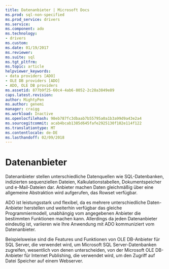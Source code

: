 ```yaml
---
title: Datenanbieter | Microsoft Docs
ms.prod: sql-non-specified
ms.prod_service: drivers
ms.service: 
ms.component: ado
ms.technology:
- drivers
ms.custom: 
ms.date: 01/19/2017
ms.reviewer: 
ms.suite: sql
ms.tgt_pltfrm: 
ms.topic: article
helpviewer_keywords:
- data providers [ADO]
- OLE DB providers [ADO]
- ADO, OLE DB providers
ms.assetid: 877b9f25-60c4-4ab6-8052-2c28a3849e89
caps.latest.revision: 
author: MightyPen
ms.author: genemi
manager: craigg
ms.workload: Inactive
ms.openlocfilehash: 98eb787fc3dbaab7b55795a0a1b3a99d9a43e2a4
ms.sourcegitcommit: acab4bcab1385d645fafe2925130f102e114f122
ms.translationtype: MT
ms.contentlocale: de-DE
ms.lasthandoff: 02/09/2018
---
```

# <a name="data-providers"></a>Datenanbieter
Datenanbieter stellen unterschiedliche Datenquellen wie SQL-Datenbanken, indizierten sequenziellen Dateien, Kalkulationstabellen, Dokumentspeicher und e-Mail-Dateien dar. Anbieter machen Daten gleichmäßig über eine allgemeine Abstraktion wird aufgerufen, das Rowset verfügbar.  
  
 ADO ist leistungsstark und flexibel, da es mehrere unterschiedliche Daten-Anbieter herstellen und weiterhin verfügbar das gleiche Programmiermodell, unabhängig vom angegebenen Anbieter die bestimmten Funktionen machen kann. Allerdings da jeden Datenanbieter eindeutig ist, variieren wie Ihre Anwendung mit ADO kommuniziert vom Datenanbieter.  
  
 Beispielsweise sind die Features und Funktionen von OLE DB-Anbieter für SQL Server, die verwendet wird, um Microsoft SQL Server-Datenbanken zugreifen, wesentlich von denen unterscheiden, von der Microsoft OLE DB-Anbieter für Internet Publishing, die verwendet wird, um den Zugriff auf Datei Speicher auf einem Webserver.
